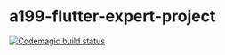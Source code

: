 # a199-flutter-expert-project
[![Codemagic build status](https://api.codemagic.io/apps/62471c0b974285361caeec5c/62471c0b974285361caeec5b/status_badge.svg)](https://codemagic.io/apps/62471c0b974285361caeec5c/62471c0b974285361caeec5b/latest_build)
